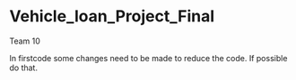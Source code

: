 # Vehicle_loan_Project_Final
Team 10


In firstcode some changes need to be made to reduce the code.
If possible do that.
